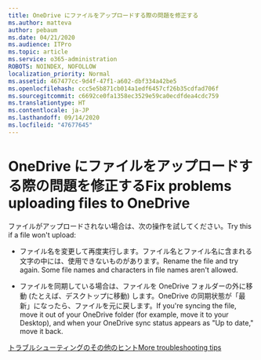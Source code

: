 ```yaml
---
title: OneDrive にファイルをアップロードする際の問題を修正する
ms.author: matteva
author: pebaum
ms.date: 04/21/2020
ms.audience: ITPro
ms.topic: article
ms.service: o365-administration
ROBOTS: NOINDEX, NOFOLLOW
localization_priority: Normal
ms.assetid: 467477cc-9d4f-47f1-a602-dbf334a42be5
ms.openlocfilehash: ccc5e5b871cb014a1edf6457cf26b35cdfad706f
ms.sourcegitcommit: c6692ce0fa1358ec3529e59ca0ecdfdea4cdc759
ms.translationtype: HT
ms.contentlocale: ja-JP
ms.lasthandoff: 09/14/2020
ms.locfileid: "47677645"
---
```

# <a name="fix-problems-uploading-files-to-onedrive"></a><span data-ttu-id="234fe-102">OneDrive にファイルをアップロードする際の問題を修正する</span><span class="sxs-lookup"><span data-stu-id="234fe-102">Fix problems uploading files to OneDrive</span></span>

<span data-ttu-id="234fe-103">ファイルがアップロードされない場合は、次の操作を試してください。</span><span class="sxs-lookup"><span data-stu-id="234fe-103">Try this if a file won't upload:</span></span>
  
- <span data-ttu-id="234fe-p101">ファイル名を変更して再度実行します。ファイル名とファイル名に含まれる文字の中には、使用できないものがあります。</span><span class="sxs-lookup"><span data-stu-id="234fe-p101">Rename the file and try again. Some file names and characters in file names aren't allowed.</span></span> 
    
- <span data-ttu-id="234fe-106">ファイルを同期している場合は、ファイルを OneDrive フォルダーの外に移動 (たとえば、デスクトップに移動) します。OneDrive の同期状態が「最新」になったら、ファイルを元に戻します。</span><span class="sxs-lookup"><span data-stu-id="234fe-106">If you're syncing the file, move it out of your OneDrive folder (for example, move it to your Desktop), and when your OneDrive sync status appears as "Up to date," move it back.</span></span> 
    
[<span data-ttu-id="234fe-107">トラブルシューティングのその他のヒント</span><span class="sxs-lookup"><span data-stu-id="234fe-107">More troubleshooting tips</span></span>](https://go.microsoft.com/fwlink/?linkid=873155)
  

